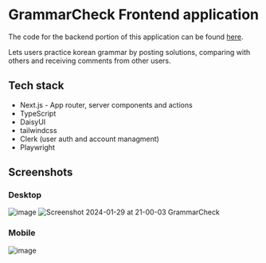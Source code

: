 # GrammarCheck Frontend application

The code for the backend portion of this application can be found [here](https://github.com/devldm/grammar-check-go-api).

Lets users practice korean grammar by posting solutions, comparing with others and receiving comments from other users.

## Tech stack
- Next.js - App router, server components and actions
- TypeScript
- DaisyUI
- tailwindcss
- Clerk (user auth and account managment)
- Playwright

## Screenshots
### Desktop
![image](https://github.com/devldm/grammar-check-go/assets/39243060/cafb4a69-e767-40d4-8b57-cd4c65c39201)
![Screenshot 2024-01-29 at 21-00-03 GrammarCheck](https://github.com/devldm/grammar-check-go/assets/39243060/52e01888-55f7-46fd-bb90-3eca639dc932)
### Mobile
![image](https://github.com/devldm/grammar-check-go/assets/39243060/5e400718-0c69-4231-9c34-3a6e625463f4)

